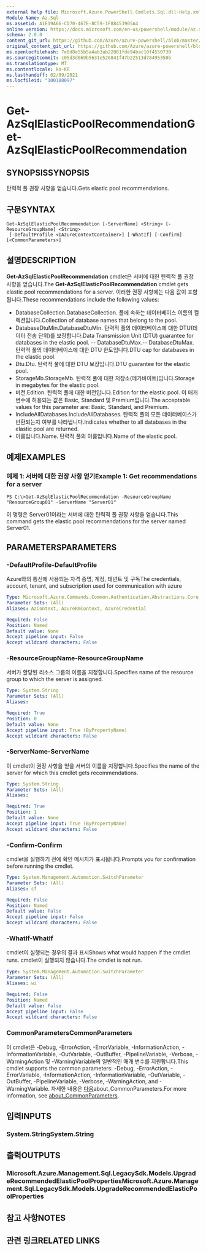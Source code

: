 ```yaml
---
external help file: Microsoft.Azure.PowerShell.Cmdlets.Sql.dll-Help.xml
Module Name: Az.Sql
ms.assetid: A1E19A66-CD70-467E-8C59-1F88453905A4
online version: https://docs.microsoft.com/en-us/powershell/module/az.sql/get-azsqlelasticpoolrecommendation
schema: 2.0.0
content_git_url: https://github.com/Azure/azure-powershell/blob/master/src/Sql/Sql/help/Get-AzSqlElasticPoolRecommendation.md
original_content_git_url: https://github.com/Azure/azure-powershell/blob/master/src/Sql/Sql/help/Get-AzSqlElasticPoolRecommendation.md
ms.openlocfilehash: 7e0d8e55b5a4ab3ab22081fde94bac10f4550730
ms.sourcegitcommit: c05d3d669b5631e526841f47b22513d78495350b
ms.translationtype: MT
ms.contentlocale: ko-KR
ms.lasthandoff: 02/09/2021
ms.locfileid: "100188097"
---
```

# <span data-ttu-id="a01cc-101">Get-AzSqlElasticPoolRecommendation</span><span class="sxs-lookup"><span data-stu-id="a01cc-101">Get-AzSqlElasticPoolRecommendation</span></span>

## <span data-ttu-id="a01cc-102">SYNOPSIS</span><span class="sxs-lookup"><span data-stu-id="a01cc-102">SYNOPSIS</span></span>
<span data-ttu-id="a01cc-103">탄력적 풀 권장 사항을 얻습니다.</span><span class="sxs-lookup"><span data-stu-id="a01cc-103">Gets elastic pool recommendations.</span></span>

## <span data-ttu-id="a01cc-104">구문</span><span class="sxs-lookup"><span data-stu-id="a01cc-104">SYNTAX</span></span>

```
Get-AzSqlElasticPoolRecommendation [-ServerName] <String> [-ResourceGroupName] <String>
 [-DefaultProfile <IAzureContextContainer>] [-WhatIf] [-Confirm] [<CommonParameters>]
```

## <span data-ttu-id="a01cc-105">설명</span><span class="sxs-lookup"><span data-stu-id="a01cc-105">DESCRIPTION</span></span>
<span data-ttu-id="a01cc-106">**Get-AzSqlElasticPoolRecommendation** cmdlet은 서버에 대한 탄력적 풀 권장 사항을 얻습니다.</span><span class="sxs-lookup"><span data-stu-id="a01cc-106">The **Get-AzSqlElasticPoolRecommendation** cmdlet gets elastic pool recommendations for a server.</span></span>
<span data-ttu-id="a01cc-107">이러한 권장 사항에는 다음 값이 포함됩니다.</span><span class="sxs-lookup"><span data-stu-id="a01cc-107">These recommendations include the following values:</span></span>
- <span data-ttu-id="a01cc-108">DatabaseCollection.</span><span class="sxs-lookup"><span data-stu-id="a01cc-108">DatabaseCollection.</span></span> <span data-ttu-id="a01cc-109">풀에 속하는 데이터베이스 이름의 컬렉션입니다.</span><span class="sxs-lookup"><span data-stu-id="a01cc-109">Collection of database names that belong to the pool.</span></span> 
- <span data-ttu-id="a01cc-110">DatabaseDtuMin.</span><span class="sxs-lookup"><span data-stu-id="a01cc-110">DatabaseDtuMin.</span></span> <span data-ttu-id="a01cc-111">탄력적 풀의 데이터베이스에 대한 DTU(데이터 전송 단위)를 보장합니다.</span><span class="sxs-lookup"><span data-stu-id="a01cc-111">Data Transmission Unit (DTU) guarantee for databases in the elastic pool.</span></span> 
 <span data-ttu-id="a01cc-112">-- DatabaseDtuMax.</span><span class="sxs-lookup"><span data-stu-id="a01cc-112">-- DatabaseDtuMax.</span></span> <span data-ttu-id="a01cc-113">탄력적 풀의 데이터베이스에 대한 DTU 한도입니다.</span><span class="sxs-lookup"><span data-stu-id="a01cc-113">DTU cap for databases in the elastic pool.</span></span> 
- <span data-ttu-id="a01cc-114">Dtu.</span><span class="sxs-lookup"><span data-stu-id="a01cc-114">Dtu.</span></span> <span data-ttu-id="a01cc-115">탄력적 풀에 대한 DTU 보장입니다.</span><span class="sxs-lookup"><span data-stu-id="a01cc-115">DTU guarantee for the elastic pool.</span></span> 
- <span data-ttu-id="a01cc-116">StorageMb.</span><span class="sxs-lookup"><span data-stu-id="a01cc-116">StorageMb.</span></span> <span data-ttu-id="a01cc-117">탄력적 풀에 대한 저장소(메가바이트)입니다.</span><span class="sxs-lookup"><span data-stu-id="a01cc-117">Storage in megabytes for the elastic pool.</span></span> 
- <span data-ttu-id="a01cc-118">버전.</span><span class="sxs-lookup"><span data-stu-id="a01cc-118">Edition.</span></span> <span data-ttu-id="a01cc-119">탄력적 풀에 대한 버전입니다.</span><span class="sxs-lookup"><span data-stu-id="a01cc-119">Edition for the elastic pool.</span></span> <span data-ttu-id="a01cc-120">이 매개 변수에 허용되는 값은 Basic, Standard 및 Premium입니다.</span><span class="sxs-lookup"><span data-stu-id="a01cc-120">The acceptable values for this parameter are: Basic, Standard, and Premium.</span></span> 
- <span data-ttu-id="a01cc-121">IncludeAllDatabases.</span><span class="sxs-lookup"><span data-stu-id="a01cc-121">IncludeAllDatabases.</span></span> <span data-ttu-id="a01cc-122">탄력적 풀의 모든 데이터베이스가 반환되는지 여부를 나타냅니다.</span><span class="sxs-lookup"><span data-stu-id="a01cc-122">Indicates whether to all databases in the elastic pool are returned.</span></span> 
- <span data-ttu-id="a01cc-123">이름입니다.</span><span class="sxs-lookup"><span data-stu-id="a01cc-123">Name.</span></span> <span data-ttu-id="a01cc-124">탄력적 풀의 이름입니다.</span><span class="sxs-lookup"><span data-stu-id="a01cc-124">Name of the elastic pool.</span></span>

## <span data-ttu-id="a01cc-125">예제</span><span class="sxs-lookup"><span data-stu-id="a01cc-125">EXAMPLES</span></span>

### <span data-ttu-id="a01cc-126">예제 1: 서버에 대한 권장 사항 얻기</span><span class="sxs-lookup"><span data-stu-id="a01cc-126">Example 1: Get recommendations for a server</span></span>
```
PS C:\>Get-AzSqlElasticPoolRecommendation -ResourceGroupName "ResourceGroup01" -ServerName "Server01"
```

<span data-ttu-id="a01cc-127">이 명령은 Server01이라는 서버에 대한 탄력적 풀 권장 사항을 얻습니다.</span><span class="sxs-lookup"><span data-stu-id="a01cc-127">This command gets the elastic pool recommendations for the server named Server01.</span></span>

## <span data-ttu-id="a01cc-128">PARAMETERS</span><span class="sxs-lookup"><span data-stu-id="a01cc-128">PARAMETERS</span></span>

### <span data-ttu-id="a01cc-129">-DefaultProfile</span><span class="sxs-lookup"><span data-stu-id="a01cc-129">-DefaultProfile</span></span>
<span data-ttu-id="a01cc-130">Azure와의 통신에 사용되는 자격 증명, 계정, 테넌트 및 구독</span><span class="sxs-lookup"><span data-stu-id="a01cc-130">The credentials, account, tenant, and subscription used for communication with azure</span></span>

```yaml
Type: Microsoft.Azure.Commands.Common.Authentication.Abstractions.Core.IAzureContextContainer
Parameter Sets: (All)
Aliases: AzContext, AzureRmContext, AzureCredential

Required: False
Position: Named
Default value: None
Accept pipeline input: False
Accept wildcard characters: False
```

### <span data-ttu-id="a01cc-131">-ResourceGroupName</span><span class="sxs-lookup"><span data-stu-id="a01cc-131">-ResourceGroupName</span></span>
<span data-ttu-id="a01cc-132">서버가 할당된 리소스 그룹의 이름을 지정합니다.</span><span class="sxs-lookup"><span data-stu-id="a01cc-132">Specifies name of the resource group to which the server is assigned.</span></span>

```yaml
Type: System.String
Parameter Sets: (All)
Aliases:

Required: True
Position: 0
Default value: None
Accept pipeline input: True (ByPropertyName)
Accept wildcard characters: False
```

### <span data-ttu-id="a01cc-133">-ServerName</span><span class="sxs-lookup"><span data-stu-id="a01cc-133">-ServerName</span></span>
<span data-ttu-id="a01cc-134">이 cmdlet이 권장 사항을 얻을 서버의 이름을 지정합니다.</span><span class="sxs-lookup"><span data-stu-id="a01cc-134">Specifies the name of the server for which this cmdlet gets recommendations.</span></span>

```yaml
Type: System.String
Parameter Sets: (All)
Aliases:

Required: True
Position: 1
Default value: None
Accept pipeline input: True (ByPropertyName)
Accept wildcard characters: False
```

### <span data-ttu-id="a01cc-135">-Confirm</span><span class="sxs-lookup"><span data-stu-id="a01cc-135">-Confirm</span></span>
<span data-ttu-id="a01cc-136">cmdlet을 실행하기 전에 확인 메시지가 표시됩니다.</span><span class="sxs-lookup"><span data-stu-id="a01cc-136">Prompts you for confirmation before running the cmdlet.</span></span>

```yaml
Type: System.Management.Automation.SwitchParameter
Parameter Sets: (All)
Aliases: cf

Required: False
Position: Named
Default value: False
Accept pipeline input: False
Accept wildcard characters: False
```

### <span data-ttu-id="a01cc-137">-WhatIf</span><span class="sxs-lookup"><span data-stu-id="a01cc-137">-WhatIf</span></span>
<span data-ttu-id="a01cc-138">cmdlet이 실행되는 경우의 결과 표시</span><span class="sxs-lookup"><span data-stu-id="a01cc-138">Shows what would happen if the cmdlet runs.</span></span>
<span data-ttu-id="a01cc-139">cmdlet이 실행되지 않습니다.</span><span class="sxs-lookup"><span data-stu-id="a01cc-139">The cmdlet is not run.</span></span>

```yaml
Type: System.Management.Automation.SwitchParameter
Parameter Sets: (All)
Aliases: wi

Required: False
Position: Named
Default value: False
Accept pipeline input: False
Accept wildcard characters: False
```

### <span data-ttu-id="a01cc-140">CommonParameters</span><span class="sxs-lookup"><span data-stu-id="a01cc-140">CommonParameters</span></span>
<span data-ttu-id="a01cc-141">이 cmdlet은 -Debug, -ErrorAction, -ErrorVariable, -InformationAction, -InformationVariable, -OutVariable, -OutBuffer, -PipelineVariable, -Verbose, -WarningAction 및 -WarningVariable의 일반적인 매개 변수를 지원합니다.</span><span class="sxs-lookup"><span data-stu-id="a01cc-141">This cmdlet supports the common parameters: -Debug, -ErrorAction, -ErrorVariable, -InformationAction, -InformationVariable, -OutVariable, -OutBuffer, -PipelineVariable, -Verbose, -WarningAction, and -WarningVariable.</span></span> <span data-ttu-id="a01cc-142">자세한 내용은 [다음](http://go.microsoft.com/fwlink/?LinkID=113216)about_CommonParameters.</span><span class="sxs-lookup"><span data-stu-id="a01cc-142">For more information, see [about_CommonParameters](http://go.microsoft.com/fwlink/?LinkID=113216).</span></span>

## <span data-ttu-id="a01cc-143">입력</span><span class="sxs-lookup"><span data-stu-id="a01cc-143">INPUTS</span></span>

### <span data-ttu-id="a01cc-144">System.String</span><span class="sxs-lookup"><span data-stu-id="a01cc-144">System.String</span></span>

## <span data-ttu-id="a01cc-145">출력</span><span class="sxs-lookup"><span data-stu-id="a01cc-145">OUTPUTS</span></span>

### <span data-ttu-id="a01cc-146">Microsoft.Azure.Management.Sql.LegacySdk.Models.UpgradeRecommendedElasticPoolProperties</span><span class="sxs-lookup"><span data-stu-id="a01cc-146">Microsoft.Azure.Management.Sql.LegacySdk.Models.UpgradeRecommendedElasticPoolProperties</span></span>

## <span data-ttu-id="a01cc-147">참고 사항</span><span class="sxs-lookup"><span data-stu-id="a01cc-147">NOTES</span></span>

## <span data-ttu-id="a01cc-148">관련 링크</span><span class="sxs-lookup"><span data-stu-id="a01cc-148">RELATED LINKS</span></span>
